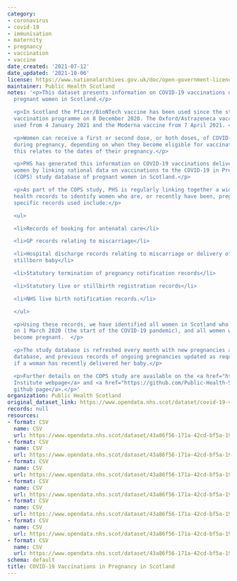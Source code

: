 ```yaml
---
category:
- coronavirus
- covid-19
- immunisation
- maternity
- pregnancy
- vaccination
- vaccine
date_created: '2021-07-12'
date_updated: '2021-10-06'
license: https://www.nationalarchives.gov.uk/doc/open-government-licence/version/3/
maintainer: Public Health Scotland
notes: '<p>This dataset presents information on COVID-19 vaccinations delivered to
  pregnant women in Scotland.</p>

  <p>In Scotland the Pfizer/BioNTech vaccine has been used since the start of the
  vaccination programme on 8 December 2020. The Oxford/Astrazeneca vaccine has been
  used from 4 January 2021 and the Moderna vaccine from 7 April 2021. </p>

  <p>Women can receive a first or second dose, or both doses, of COVID-19 vaccination
  during pregnancy, depending on when they become eligible for vaccination and how
  this relates to the dates of their pregnancy.</p>

  <p>PHS has generated this information on COVID-19 vaccinations delivered to pregnant
  women by linking national data on vaccinations to the COVID-19 in Pregnancy in Scotland
  (COPS) study database of pregnant women in Scotland.</p>

  <p>As part of the COPS study, PHS is regularly linking together a wide range of
  health records to identify women who are, or recently have been, pregnant.  The
  specific records used include:</p>

  <ul>

  <li>Records of booking for antenatal care</li>

  <li>GP records relating to miscarriage</li>

  <li>Hospital discharge records relating to miscarriage or delivery of a live or
  stillborn baby</li>

  <li>Statutory termination of pregnancy notification records</li>

  <li>Statutory live or stillbirth registration records</li>

  <li>NHS live birth notification records.</li>

  </ul>

  <p>Using these records, we have identified all women in Scotland who were pregnant
  on 1 March 2020 (the start of the COVID-19 pandemic), and all women who have subsequently
  become pregnant.  </p>

  <p>The study database is refreshed every month with new pregnancies added to the
  database, and previous records of ongoing pregnancies updated as required, for example
  if a woman has recently delivered her baby.</p>

  <p>Further details on the COPS study are available on the <a href="https://www.ed.ac.uk/usher/research/projects/covid-19-pregnancy-scotland">Usher
  Institute webpage</a> and <a href="https://github.com/Public-Health-Scotland/COPS-public">PHS
  github page</a>.</p>'
organization: Public Health Scotland
original_dataset_link: https://www.opendata.nhs.scot/dataset/covid-19-vaccinations-in-pregnancy-in-scotland
records: null
resources:
- format: CSV
  name: CSV
  url: https://www.opendata.nhs.scot/dataset/43a86f56-171a-42cd-bf5a-19b1070a3485/resource/8fca2670-52bb-4ea9-a16d-cb8324a3affb/download/vacc_week_20210930.csv
- format: CSV
  name: CSV
  url: https://www.opendata.nhs.scot/dataset/43a86f56-171a-42cd-bf5a-19b1070a3485/resource/9841abc3-8e29-4cf9-a1a9-81c94c1d5774/download/vacc_gest_20210930.csv
- format: CSV
  name: CSV
  url: https://www.opendata.nhs.scot/dataset/43a86f56-171a-42cd-bf5a-19b1070a3485/resource/d8e07786-c596-46ea-b9ad-5ddb012c3692/download/vacc_product_20210930.csv
- format: CSV
  name: CSV
  url: https://www.opendata.nhs.scot/dataset/43a86f56-171a-42cd-bf5a-19b1070a3485/resource/70c434ed-917b-47bb-a40c-7d8236ea688e/download/uptake_age_20210930.csv
- format: CSV
  name: CSV
  url: https://www.opendata.nhs.scot/dataset/43a86f56-171a-42cd-bf5a-19b1070a3485/resource/8a1ebc79-1338-4149-9d57-0aba2b459ed0/download/uptake_simd_20210930.csv
- format: CSV
  name: CSV
  url: https://www.opendata.nhs.scot/dataset/43a86f56-171a-42cd-bf5a-19b1070a3485/resource/4af31ede-1a40-4bbc-b258-c3f0229e7b04/download/coverage_delivery_20210930.csv
- format: CSV
  name: CSV
  url: https://www.opendata.nhs.scot/dataset/43a86f56-171a-42cd-bf5a-19b1070a3485/resource/8ca8ddf9-f77f-45e7-acae-bb919a1259f3/download/uptake_hb_20210930.csv
schema: default
title: COVID-19 Vaccinations in Pregnancy in Scotland
---
```

